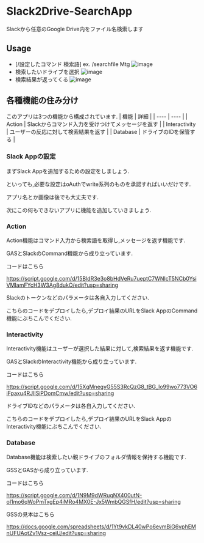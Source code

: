 # Slack2Drive-SearchApp
Slackから任意のGoogle Drive内をファイル名検索します

## Usage
- [/設定したコマンド 検索語] ex. /searchfile Mtg
![image](https://user-images.githubusercontent.com/66460987/150640809-b4d6caf9-6dfd-400c-89c4-183c87143b2f.png)
- 検索したいドライブを選択
![image](https://user-images.githubusercontent.com/66460987/150640860-625d7333-c4c2-4c67-959c-1cad92d061ca.png)
- 検索結果が返ってくる
![image](https://user-images.githubusercontent.com/66460987/150640888-bade8568-58b8-460e-91fa-05e574d87946.png)


## 各種機能の住み分け
このアプリは3つの機能から構成されています.
|  機能  |  詳細  |
| ---- | ---- |
|  Action  |  Slackからコマンド入力を受けつけてメッセージを返す  |
|  Interactivity  |  ユーザーの反応に対して検索結果を返す  |
|  Database  |  ドライブのIDを保管する  |

### Slack Appの設定
まずSlack Appを追加するための設定をしましょう.

といっても,必要な設定はoAuthでwrite系列のものを承認すればいいだけです.

アプリ名とか画像は後でも大丈夫です.


次にこの何もできないアプリに機能を追加していきましょう.

### Action
Action機能はコマンド入力から検索語を取得し,メッセージを返す機能です.

GASとSlackのCommand機能から成り立っています.

コードはこちら

https://script.google.com/d/15BldR3e3o8bHdVeRu7ueptC7WNIcT5NCb0YsiVMIamFYcH3W3Ag8dukO/edit?usp=sharing

Slackのトークンなどのパラメータは各自入力してください.


こちらのコードをデプロイしたら,デプロイ結果のURLをSlack AppのCommand機能にぶちこんでください.

### Interactivity 
Interactivity機能はユーザーが選択した結果に対して,検索結果を返す機能です.

GASとSlackのInteractivity機能から成り立っています.

コードはこちら

https://script.google.com/d/15XgMnegyG55S3RcQzG8_tBG_lo99wo773VO6iFpaxu4RJlISiPDomCmw/edit?usp=sharing

ドライブIDなどのパラメータは各自入力してください.


こちらのコードをデプロイしたら,デプロイ結果のURLをSlack AppのInteractivity機能にぶちこんでください.

### Database

Database機能は検索したい親ドライブのフォルダ情報を保持する機能です.

GSSとGASから成り立っています.

コードはこちら

https://script.google.com/d/1N9M9dWRuqNX400utN-oI1mo6qWoPmTxgEp4iMRo4MX0E-Jx5WmbQGSfH/edit?usp=sharing


GSSの見本はこちら

https://docs.google.com/spreadsheets/d/1Yt9vkDL40wPo6evmBiG6vphEMnUFUAotZv1Vsz-ceiU/edit?usp=sharing



